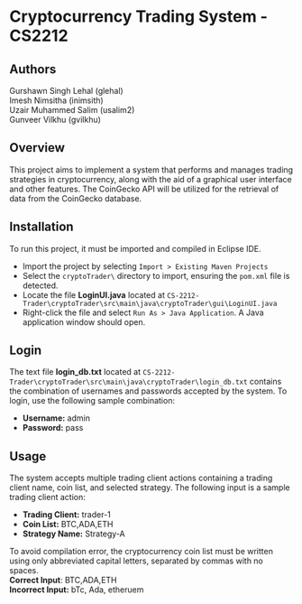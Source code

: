 # Cryptocurrency Trading System - CS2212

## Authors
Gurshawn Singh Lehal (glehal)\
Imesh Nimsitha (inimsith)\
Uzair Muhammed Salim (usalim2)\
Gunveer Vilkhu (gvilkhu)

## Overview
This project aims to implement a system that performs and manages trading strategies in cryptocurrency, along with the aid of a graphical user interface and other features. The CoinGecko API will be utilized for the retrieval of data from the CoinGecko database.

## Installation
To run this project, it must be imported and compiled in Eclipse IDE.
* Import the project by selecting `Import > Existing Maven Projects`
* Select the `cryptoTrader\` directory to import, ensuring the `pom.xml` file is detected.
* Locate the file **LoginUI.java** located at `CS-2212-Trader\cryptoTrader\src\main\java\cryptoTrader\gui\LoginUI.java`
* Right-click the file and select `Run As > Java Application`. A Java application window should open.

## Login
The text file **login_db.txt** located at `CS-2212-Trader\cryptoTrader\src\main\java\cryptoTrader\login_db.txt` contains the combination of usernames and passwords accepted by the system.
To login, use the following sample combination:
* **Username:** admin
* **Password:** pass

## Usage
The system accepts multiple trading client actions containing a trading client name, coin list, and selected strategy.
The following input is a sample trading client action:
* **Trading Client:** trader-1
* **Coin List:** BTC,ADA,ETH
* **Strategy Name:** Strategy-A

To avoid compilation error, the cryptocurrency coin list must be written using only abbreviated capital letters, separated by commas with no spaces.\
**Correct Input**: BTC,ADA,ETH\
**Incorrect Input:** bTc, Ada, etheruem
